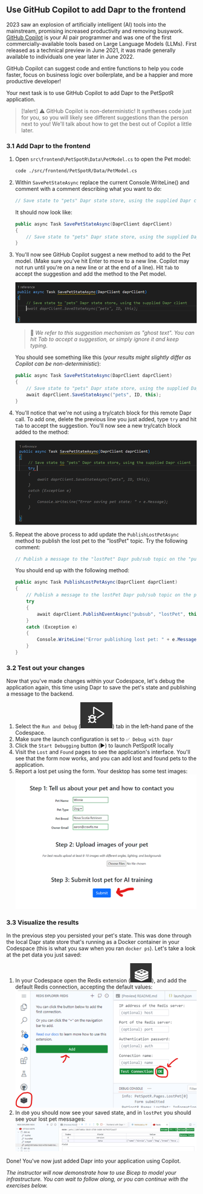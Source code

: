 ## Use GitHub Copilot to add Dapr to the frontend

2023 saw an explosion of artificially intelligent (AI) tools into the mainstream, promising increased productivity and removing busywork. [GitHub Copilot](https://github.com/features/copilot) is your AI pair programmer and was one of the first commercially-available tools based on Large Language Models (LLMs). First released as a technical preview in June 2021, it was made generally available to individuals one year later in June 2022.

GitHub Copilot can suggest code and entire functions to help you code faster, focus on business logic over boilerplate, and be a happier and more productive developer!

Your next task is to use GitHub Copilot to add Dapr to the PetSpotR application.

>[!alert] ⚠️ GitHub Copilot is non-deterministic! It syntheses code just for you, so you will likely see different suggestions than the person next to you! We'll talk about how to get the best out of Copilot a little later.

### 3.1 Add Dapr to the frontend

1. Open `src\frontend\PetSpotR\Data\PetModel.cs` to open the Pet model:
    
    ```bash
    code ./src/frontend/PetSpotR/Data/PetModel.cs
    ```
2. Within `SavePetStateAsync` replace the current Console.WriteLine() and comment with a comment describing what you want to do:

    ```csharp
    // Save state to "pets" Dapr state store, using the supplied Dapr client
    ```

    It should now look like:
    
    ```csharp
    public async Task SavePetStateAsync(DaprClient daprClient)
    {
        // Save state to "pets" Dapr state store, using the supplied Dapr client
    }
    ```


3. You'll now see GitHub Copilot suggest a new method to add to the Pet model. (Make sure you've hit Enter to move to a new line. Copilot may not run until you're on a new line or at the end of a line). Hit `Tab` to accept the suggestion and add the method to the Pet model.

    ![GhostText](./images/GhostText.png)

    > 🤔 _We refer to this suggestion mechanism as "ghost text". You can hit Tab to accept a suggestion, or simply ignore it and keep typing._

    You should see something like this (_your results might slightly differ as Copilot can be non-deterministic_):

    ```csharp
    public async Task SavePetStateAsync(DaprClient daprClient)
    {
        // Save state to "pets" Dapr state store, using the supplied Dapr client
        await daprClient.SaveStateAsync("pets", ID, this);
    }
    ```
4. You'll notice that we're not using a try/catch block for this remote Dapr call. To add one, delete the previous line you just added, type `try` and hit `Tab` to accept the suggestion. You'll now see a new try/catch block added to the method:

    ![TryCatch](./images/GhostTextTry.png)

5. Repeat the above process to add update the `PublishLostPetAsync` method to publish the lost pet to the "lostPet" topic. Try the following comment:

    ```csharp
    // Publish a message to the "lostPet" Dapr pub/sub topic on the "pubsub" broker
    ```

    You should end up with the following method:

    ```csharp
    public async Task PublishLostPetAsync(DaprClient daprClient)
    {
        // Publish a message to the lostPet Dapr pub/sub topic on the pubsub broker
        try 
        {
            await daprClient.PublishEventAsync("pubsub", "lostPet", this);
        }
        catch (Exception e)
        {
            Console.WriteLine("Error publishing lost pet: " + e.Message);
        }
    }
    ```

### 3.2 Test out your changes

Now that you've made changes within your Codespace, let's debug the application again, this time using Dapr to save the pet's state and publishing a message to the backend.

1. Select the `Run and Debug` (![](images/debug.png)) tab in the left-hand pane of the Codespace.
2. Make sure the launch configuration is set to `✅ Debug with Dapr`
3. Click the `Start Debugging` button (▶️) to launch PetSpotR locally
4. Visit the `Lost` and `Found` pages to see the application's interface. You'll see that the form now works, and you can add lost and found pets to the application.
5. Report a lost pet using the form. Your desktop has some test images:
    ![Lost pet](./images/LostPet.png)

### 3.3 Visualize the results

In the previous step you persisted your pet's state. This was done through the local Dapr state store that's running as a Docker container in your Codespace (this is what you saw when you ran `docker ps`). Let's take a look at the pet data you just saved:

1. In your Codespace open the Redis extension (![](./images/redis.png)), and add the default Redis connection, accepting the default values:
   ![Redis connection](./images/16-redis.png)
2. In `db0` you should now see your saved state, and in `lostPet` you should see your lost pet messages:
   ![Redis data](./images/17-RedisData.png)

Done! You've now just added Dapr into your application using Copilot.

_The instructor will now demonstrate how to use Bicep to model your infrastructure. You can wait to follow along, or you can continue with the exercises below._
